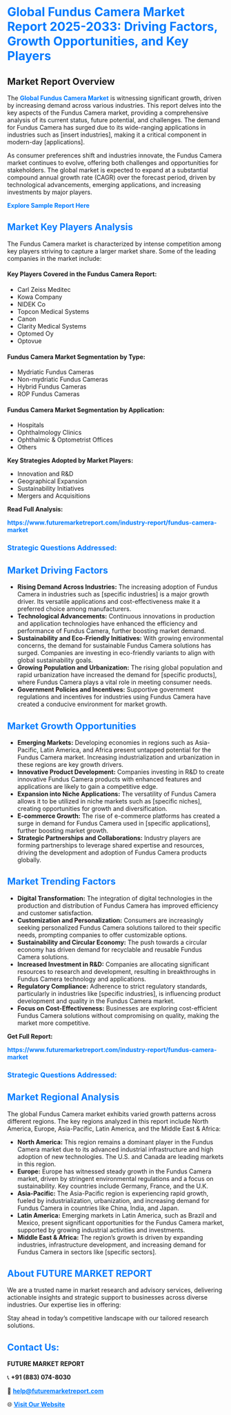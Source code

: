 <h1 style="color: #007BFF;">Global Fundus Camera Market Report 2025-2033: Driving Factors, Growth Opportunities, and Key Players</h1>

<section id="overview">
<h2>Market Report Overview</h2>
<p>The <a href="https://www.futuremarketreport.com/industry-report/fundus-camera-market" style="color: #007BFF; text-decoration: none;"><strong>Global Fundus Camera Market</strong></a> is witnessing significant growth, driven by increasing demand across various industries. This report delves into the key aspects of the Fundus Camera market, providing a comprehensive analysis of its current status, future potential, and challenges. The demand for Fundus Camera has surged due to its wide-ranging applications in industries such as [insert industries], making it a critical component in modern-day [applications].</p>
<p>As consumer preferences shift and industries innovate, the Fundus Camera market continues to evolve, offering both challenges and opportunities for stakeholders. The global market is expected to expand at a substantial compound annual growth rate (CAGR) over the forecast period, driven by technological advancements, emerging applications, and increasing investments by major players.</p>
</section>

<section id="overview">
<p><a href="https://www.futuremarketreport.com/request-sample/reportId=83974" style="color: #007BFF; text-decoration: none;"><strong>Explore Sample Report Here</strong></a></p>
</section>

<section id="key-players">
<h2 style="color: #007BFF;">Market Key Players Analysis</h2>
<p>The Fundus Camera market is characterized by intense competition among key players striving to capture a larger market share. Some of the leading companies in the market include:</p>
<h4>Key Players Covered in the Fundus Camera Report:</h4>
<ul><li>Carl Zeiss Meditec</li><li>Kowa Company</li><li>NIDEK Co</li><li>Topcon Medical Systems</li><li>Canon</li><li>Clarity Medical Systems</li><li>Optomed Oy</li><li>Optovue</li></ul>
<h4>Fundus Camera Market Segmentation by Type:</h4>
<ul><li>Mydriatic Fundus Cameras</li><li>Non-mydriatic Fundus Cameras</li><li>Hybrid Fundus Cameras</li><li>ROP Fundus Cameras</li></ul>

<h4>Fundus Camera Market Segmentation by Application:</h4>
<ul><li>Hospitals</li><li>Ophthalmology Clinics</li><li>Ophthalmic &amp; Optometrist Offices</li><li>Others</li></ul>
<p><strong>Key Strategies Adopted by Market Players:</strong></p>
<ul>
<li>Innovation and R&D</li>
<li>Geographical Expansion</li>
<li>Sustainability Initiatives</li>
<li>Mergers and Acquisitions</li>
</ul>
</section>

<section>
<p><strong>Read Full Analysis: </strong></p><a href="https://www.futuremarketreport.com/industry-report/fundus-camera-market" style="color: #007BFF; text-decoration: none;"><strong>https://www.futuremarketreport.com/industry-report/fundus-camera-market</strong></a>
<h3 style="color: #007BFF;">Strategic Questions Addressed:</h3>
</section>

<section id="driving-factors">
<h2 style="color: #007BFF;">Market Driving Factors</h2>
<ul>
<li><strong>Rising Demand Across Industries:</strong> The increasing adoption of Fundus Camera in industries such as [specific industries] is a major growth driver. Its versatile applications and cost-effectiveness make it a preferred choice among manufacturers.</li>
<li><strong>Technological Advancements:</strong> Continuous innovations in production and application technologies have enhanced the efficiency and performance of Fundus Camera, further boosting market demand.</li>
<li><strong>Sustainability and Eco-Friendly Initiatives:</strong> With growing environmental concerns, the demand for sustainable Fundus Camera solutions has surged. Companies are investing in eco-friendly variants to align with global sustainability goals.</li>
<li><strong>Growing Population and Urbanization:</strong> The rising global population and rapid urbanization have increased the demand for [specific products], where Fundus Camera plays a vital role in meeting consumer needs.</li>
<li><strong>Government Policies and Incentives:</strong> Supportive government regulations and incentives for industries using Fundus Camera have created a conducive environment for market growth.</li>
</ul>
</section>

<section id="growth-opportunities">
<h2 style="color: #007BFF;">Market Growth Opportunities</h2>
<ul>
<li><strong>Emerging Markets:</strong> Developing economies in regions such as Asia-Pacific, Latin America, and Africa present untapped potential for the Fundus Camera market. Increasing industrialization and urbanization in these regions are key growth drivers.</li>
<li><strong>Innovative Product Development:</strong> Companies investing in R&D to create innovative Fundus Camera products with enhanced features and applications are likely to gain a competitive edge.</li>
<li><strong>Expansion into Niche Applications:</strong> The versatility of Fundus Camera allows it to be utilized in niche markets such as [specific niches], creating opportunities for growth and diversification.</li>
<li><strong>E-commerce Growth:</strong> The rise of e-commerce platforms has created a surge in demand for Fundus Camera used in [specific applications], further boosting market growth.</li>
<li><strong>Strategic Partnerships and Collaborations:</strong> Industry players are forming partnerships to leverage shared expertise and resources, driving the development and adoption of Fundus Camera products globally.</li>
</ul>
</section>

<section id="trending-factors">
<h2 style="color: #007BFF;">Market Trending Factors</h2>
<ul>
<li><strong>Digital Transformation:</strong> The integration of digital technologies in the production and distribution of Fundus Camera has improved efficiency and customer satisfaction.</li>
<li><strong>Customization and Personalization:</strong> Consumers are increasingly seeking personalized Fundus Camera solutions tailored to their specific needs, prompting companies to offer customizable options.</li>
<li><strong>Sustainability and Circular Economy:</strong> The push towards a circular economy has driven demand for recyclable and reusable Fundus Camera solutions.</li>
<li><strong>Increased Investment in R&D:</strong> Companies are allocating significant resources to research and development, resulting in breakthroughs in Fundus Camera technology and applications.</li>
<li><strong>Regulatory Compliance:</strong> Adherence to strict regulatory standards, particularly in industries like [specific industries], is influencing product development and quality in the Fundus Camera market.</li>
<li><strong>Focus on Cost-Effectiveness:</strong> Businesses are exploring cost-efficient Fundus Camera solutions without compromising on quality, making the market more competitive.</li>
</ul>
</section>

<section>
<p><strong>Get Full Report: </strong></p><a href="https://www.futuremarketreport.com/industry-report/fundus-camera-market" style="color: #007BFF; text-decoration: none;"><strong>https://www.futuremarketreport.com/industry-report/fundus-camera-market</strong></a>
<h3 style="color: #007BFF;">Strategic Questions Addressed:</h3>
</section>


<section id="regional-analysis">
<h2 style="color: #007BFF;">Market Regional Analysis</h2>
<p>The global Fundus Camera market exhibits varied growth patterns across different regions. The key regions analyzed in this report include North America, Europe, Asia-Pacific, Latin America, and the Middle East & Africa:</p>
<ul>
<li><strong>North America:</strong> This region remains a dominant player in the Fundus Camera market due to its advanced industrial infrastructure and high adoption of new technologies. The U.S. and Canada are leading markets in this region.</li>
<li><strong>Europe:</strong> Europe has witnessed steady growth in the Fundus Camera market, driven by stringent environmental regulations and a focus on sustainability. Key countries include Germany, France, and the U.K.</li>
<li><strong>Asia-Pacific:</strong> The Asia-Pacific region is experiencing rapid growth, fueled by industrialization, urbanization, and increasing demand for Fundus Camera in countries like China, India, and Japan.</li>
<li><strong>Latin America:</strong> Emerging markets in Latin America, such as Brazil and Mexico, present significant opportunities for the Fundus Camera market, supported by growing industrial activities and investments.</li>
<li><strong>Middle East & Africa:</strong> The region’s growth is driven by expanding industries, infrastructure development, and increasing demand for Fundus Camera in sectors like [specific sectors].</li>
</ul>
</section>

<footer>
<h2 style="color: #007BFF;">About FUTURE MARKET REPORT</h2>
<p>We are a trusted name in market research and advisory services, delivering actionable insights and strategic support to businesses across diverse industries. Our expertise lies in offering:</p>

<p>Stay ahead in today’s competitive landscape with our tailored research solutions.</p>

<h2 style="color: #007BFF;">Contact Us:</h2>
<p><strong>FUTURE MARKET REPORT</strong></p>
<p>📞 <strong>+91 (883) 074-8030</strong></p>
<p>📧 <strong><a href="mailto:help@futuremarketreport.com" style="color: #007BFF;">help@futuremarketreport.com</a></strong></p>
<p>🌐 <strong><a href="https://www.futuremarketreport.com/" style="color: #007BFF;">Visit Our Website</a></strong></p>
</footer>